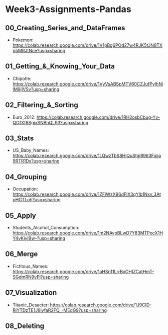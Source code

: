 # Week3-Assignments-Pandas

## 00_Creating_Series_and_DataFrames

- Pokemon: https://colab.research.google.com/drive/1V1pBg6POd27w4RJK5tJN8TXp5MRJtNce?usp=sharing

## 01_Getting_&_Knowing_Your_Data

- Chipotle: https://colab.research.google.com/drive/1VyVsABSpMTV60CZJufPyIhNilM9jIVSv?usp=sharing

## 02_Filtering_&_Sorting

- Euro_2012: https://colab.research.google.com/drive/1RH2osbCbug-Yv-QOfXf6SgjxSNBhQL93?usp=sharing

## 03_Stats

- US_Baby_Names: https://colab.research.google.com/drive/1LQwzTbS8HjQuStgi9963Foija9RTR1Dx?usp=sharing

## 04_Grouping

- Occupation: https://colab.research.google.com/drive/1ZFiWzX96dFlX3qYlb1Nxv_3AtpHGTLoh?usp=sharing

## 05_Apply

- Students_Alcohol_Consumption: https://colab.research.google.com/drive/1m2NAvpBLwD7Y83MTPocX1HY4vKiyIBw-?usp=sharing

## 06_Merge

- Fictitous_Names: https://colab.research.google.com/drive/1aHSn11LrrBxOHIZCatHmT-SGdmRN9vPj?usp=sharing

## 07_Visualization

- Titanic_Desacter: https://colab.research.google.com/drive/1J9CID-RiYTDzTE1J9iyfaR2FQ_-MEdG9?usp=sharing

## 08_Deleting
